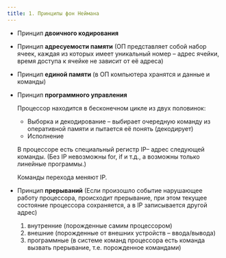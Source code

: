 ```yaml
---
title: 1. Принципы фон Неймана
---
```


- Принцип **двоичного кодирования**

- Принцип **адресуемости памяти** (ОП представляет собой набор ячеек, каждая из которых имеет уникальный  номер – адрес ячейки, время доступа к ячейке не зависит от её адреса)

- Принцип **единой памяти** (в ОП компьютера хранятся и данные и команды)

- Принцип **программного управления** 

  Процессор находится в бесконечном цикле из двух половинок:

  - Выборка и декодирование – выбирает очередную команду из оперативной памяти и пытается её понять (декодирует)
  - Исполнение

  В процессоре есть специальный регистр IP– адрес следующей команды. (Без IP невозможны for, if и т.д., а возможны только линейные программы.)

  Команды перехода меняют IP.

- Принцип **прерываний** (Если произошло событие нарушающее работу процессора, происходит прерывание, при этом текущее состояние процессора сохраняется, а в IP записывается другой адрес)

  1. внутренние (порожденные самим процессором)
  2. внешние (порожденные от внешних  устройств – ввода/вывода)
  3. программные (в системе команд процессора есть команда вызвать прерывание, т.е. порожденное командами)